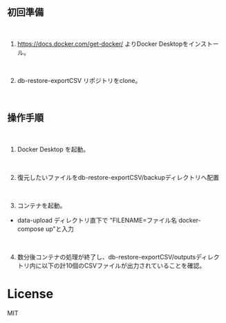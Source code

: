 ## 初回準備

<br />

1. https://docs.docker.com/get-docker/ よりDocker Desktopをインストール。


<br />


2. db-restore-exportCSV リポジトリをclone。


<br />

## 操作手順

<br />

1. Docker Desktop を起動。

<br />

2. 復元したいファイルをdb-restore-exportCSV/backupディレクトリへ配置  

<br />

3. コンテナを起動。
-  data-upload ディレクトリ直下で "FILENAME=ファイル名 docker-compose up"と入力  

<br />

4. 数分後コンテナの処理が終了し、db-restore-exportCSV/outputsディレクトリ内に以下の計10個のCSVファイルが出力されていることを確認。 

# License
MIT
